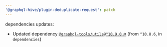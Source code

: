 ```yaml
---
'@graphql-hive/plugin-deduplicate-request': patch
---
```


dependencies updates: 

- Updated dependency [`@graphql-tools/utils@^10.9.0` ↗︎](https://www.npmjs.com/package/@graphql-tools/utils/v/10.9.0) (from `^10.8.6`, in `dependencies`)
